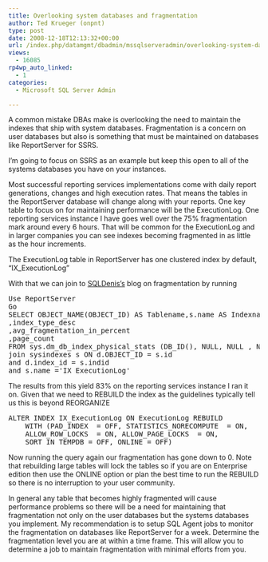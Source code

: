 ```yaml
---
title: Overlooking system databases and fragmentation
author: Ted Krueger (onpnt)
type: post
date: 2008-12-18T12:13:32+00:00
url: /index.php/datamgmt/dbadmin/mssqlserveradmin/overlooking-system-databases-and-fragmen/
views:
  - 16085
rp4wp_auto_linked:
  - 1
categories:
  - Microsoft SQL Server Admin

---
```

A common mistake DBAs make is overlooking the need to maintain the indexes that ship with system databases. Fragmentation is a concern on user databases but also is something that must be maintained on databases like ReportServer for SSRS. 

I’m going to focus on SSRS as an example but keep this open to all of the systems databases you have on your instances. 

Most successful reporting services implementations come with daily report generations, changes and high execution rates. That means the tables in the ReportServer database will change along with your reports. One key table to focus on for maintaining performance will be the ExecutionLog. One reporting services instance I have goes well over the 75% fragmentation mark around every 6 hours. That will be common for the ExecutionLog and in larger companies you can see indexes becoming fragmented in as little as the hour increments.

The ExecutionLog table in ReportServer has one clustered index by default, &#8220;IX_ExecutionLog&#8221;

With that we can join to [SQLDenis&#8217;s][1] blog on fragmentation by running 

<pre>Use ReportServer
Go
SELECT OBJECT_NAME(OBJECT_ID) AS Tablename,s.name AS Indexname
,index_type_desc
,avg_fragmentation_in_percent
,page_count
FROM sys.dm_db_index_physical_stats (DB_ID(), NULL, NULL , NULL, N'LIMITED') d
join sysindexes s ON d.OBJECT_ID = s.id
and d.index_id = s.indid
and s.name ='IX_ExecutionLog'</pre>

The results from this yield 83% on the reporting services instance I ran it on. Given that we need to REBUILD the index as the guidelines typically tell us this is beyond REORGANIZE 

<pre>ALTER INDEX IX_ExecutionLog ON ExecutionLog REBUILD 
	WITH (PAD_INDEX  = OFF, STATISTICS_NORECOMPUTE  = ON, 
	ALLOW_ROW_LOCKS  = ON, ALLOW_PAGE_LOCKS  = ON, 
	SORT_IN_TEMPDB = OFF, ONLINE = OFF)</pre>

Now running the query again our fragmentation has gone down to 0. Note that rebuilding large tables will lock the tables so if you are on Enterprise edition then use the ONLINE option or plan the best time to run the REBUILD so there is no interruption to your user community.

In general any table that becomes highly fragmented will cause performance problems so there will be a need for maintaining that fragmentation not only on the user databases but the systems databases you implement. My recommendation is to setup SQL Agent jobs to monitor the fragmentation on databases like ReportServer for a week. Determine the fragmentation level you are at within a time frame. This will allow you to determine a job to maintain fragmentation with minimal efforts from you.

 [1]: /index.php/DataMgmt/DataDesign/finding-fragmentation-of-an-index-and-fi